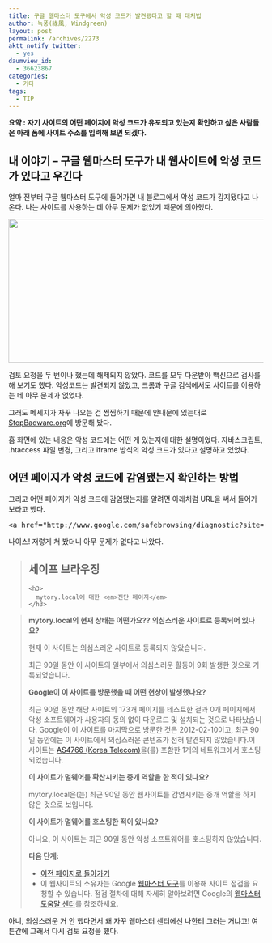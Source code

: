 ```yaml
---
title: 구글 웹마스터 도구에서 악성 코드가 발견됐다고 할 때 대처법
author: 녹풍(綠風, Windgreen)
layout: post
permalink: /archives/2273
aktt_notify_twitter:
  - yes
daumview_id:
  - 36623867
categories:
  - 기타
tags:
  - TIP
---
```

**요약 : 자기 사이트의 어떤 페이지에 악성 코드가 유포되고 있는지 확인하고 싶은 사람들은 아래 폼에 사이트 주소를 입력해 보면 되겠다.**

## 내 이야기 &#8211; 구글 웹마스터 도구가 내 웹사이트에 악성 코드가 있다고 우긴다

얼마 전부터 구글 웹마스터 도구에 들어가면 내 블로그에서 악성 코드가 감지됐다고 나온다. 나는 사이트를 사용하는 데 아무 문제가 없었기 때문에 의아했다.

<img class="aligncenter" src="http://dl.dropbox.com/u/15546257/blog/mytory/google_webmaster_badware_alert.jpg" alt="" width="553" height="284" />

검토 요청을 두 번이나 했는데 해제되지 않았다. 코드를 모두 다운받아 백신으로 검사를 해 보기도 했다. 악성코드는 발견되지 않았고, 크롬과 구글 검색에서도 사이트를 이용하는 데 아무 문제가 없었다.

그래도 메세지가 자꾸 나오는 건 찜찜하기 때문에 안내문에 있는대로 [StopBadware.org][1]에 방문해 봤다.

홈 화면에 있는 내용은 악성 코드에는 어떤 게 있는지에 대한 설명이었다. 자바스크립트, .htaccess 파일 변경, 그리고 iframe 방식의 악성 코드가 있다고 설명하고 있었다.

## 어떤 페이지가 악성 코드에 감염됐는지 확인하는 방법

그리고 어떤 페이지가 악성 코드에 감염됐는지를 알려면 아래처럼 URL을 써서 들어가 보라고 했다.

<pre>&lt;a href="http://www.google.com/safebrowsing/diagnostic?site=mytory.local"&gt;http://www.google.com/safebrowsing/diagnostic?site=mytory.local&lt;/a&gt;</pre>

나이스! 저렇게 쳐 봤더니 아무 문제가 없다고 나왔다.

<div id="header">
  <blockquote>
    <h2>
      세이프 브라우징
    </h2>
    
    <h3>
      mytory.local에 대한 <em>진단 페이지</em>
    </h3>
  </blockquote>
</div>

> **mytory.local의 현재 상태는 어떤가요?? 의심스러운 사이트로 등록되어 있나요?**
> 
> 현재 이 사이트는 의심스러운 사이트로 등록되지 않았습니다.
> 
> 최근 90일 동안 이 사이트의 일부에서 의심스러운 활동이 9회 발생한 것으로 기록되었습니다.
> 
> **Google이 이 사이트를 방문했을 때 어떤 현상이 발생했나요?**
> 
> 최근 90일 동안 해당 사이트의 173개 페이지를 테스트한 결과 0개 페이지에서 악성 소프트웨어가 사용자의 동의 없이 다운로드 및 설치되는 것으로 나타났습니다. Google이 이 사이트를 마지막으로 방문한 것은 2012-02-10이고, 최근 90일 동안에는 이 사이트에서 의심스러운 콘텐츠가 전혀 발견되지 않았습니다.이 사이트는 [AS4766 (Korea Telecom)][2]을(를) 포함한 1개의 네트워크에서 호스팅되었습니다.
> 
> **이 사이트가 멀웨어를 확산시키는 중개 역할을 한 적이 있나요?**
> 
> mytory.local은(는) 최근 90일 동안 웹사이트를 감염시키는 중개 역할을 하지 않은 것으로 보입니다.
> 
> **이 사이트가 멀웨어를 호스팅한 적이 있나요?**
> 
> 아니요, 이 사이트는 최근 90일 동안 악성 소프트웨어를 호스팅하지 않았습니다.
> 
> **다음 단계:**
> 
> *   [이전 페이지로 돌아가기][3]
> *   이 웹사이트의 소유자는 Google [웹마스터 도구][4]를 이용해 사이트 점검을 요청할 수 있습니다. 점검 절차에 대해 자세히 알아보려면 Google의 [웹마스터 도움말 센터][5]를 참조하세요.

아니, 의심스러운 거 안 했다면서 왜 자꾸 웹마스터 센터에선 나한테 그러는 거냐고! 여튼간에 그래서 다시 검토 요청을 했다.

 [1]: http://www.stopbadware.org/
 [2]: http://www.google.com/safebrowsing/diagnostic?site=AS:4766
 [3]: http://www.google.com/safebrowsing/diagnostic?site=mytory.local#
 [4]: http://www.google.com/webmasters/tools/
 [5]: http://www.google.com/support/webmasters/bin/answer.py?answer=45432